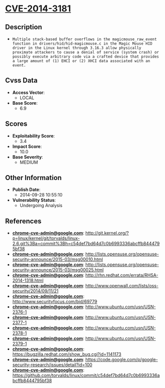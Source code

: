 
# [CVE-2014-3181](http://git.kernel.org/?p=linux/kernel/git/torvalds/linux-2.6.git%3Ba=commit%3Bh=c54def7bd64d7c0b6993336abcffb8444795bf38)

## Description

- `Multiple stack-based buffer overflows in the magicmouse_raw_event function in drivers/hid/hid-magicmouse.c in the Magic Mouse HID driver in the Linux kernel through 3.16.3 allow physically proximate attackers to cause a denial of service (system crash) or possibly execute arbitrary code via a crafted device that provides a large amount of (1) EHCI or (2) XHCI data associated with an event.`

## Cvss Data

- **Access Vector**:
  - LOCAL
- **Base Score**:
  - 6.9

## Scores

- **Exploitability Score**:
  - 3.4
- **Impact Score**:
  - 10.0
- **Base Severity**:
  - MEDIUM

## Other Information

- **Publish Date**:
  - 2014-09-28 10:55:10
- **Vulnerability Status**:
  - Undergoing Analysis

## References

- **chrome-cve-admin@google.com**: http://git.kernel.org/?p=linux/kernel/git/torvalds/linux-2.6.git%3Ba=commit%3Bh=c54def7bd64d7c0b6993336abcffb8444795bf38
- **chrome-cve-admin@google.com**: http://lists.opensuse.org/opensuse-security-announce/2015-03/msg00010.html
- **chrome-cve-admin@google.com**: http://lists.opensuse.org/opensuse-security-announce/2015-03/msg00025.html
- **chrome-cve-admin@google.com**: http://rhn.redhat.com/errata/RHSA-2014-1318.html
- **chrome-cve-admin@google.com**: http://www.openwall.com/lists/oss-security/2014/09/11/21
- **chrome-cve-admin@google.com**: http://www.securityfocus.com/bid/69779
- **chrome-cve-admin@google.com**: http://www.ubuntu.com/usn/USN-2376-1
- **chrome-cve-admin@google.com**: http://www.ubuntu.com/usn/USN-2377-1
- **chrome-cve-admin@google.com**: http://www.ubuntu.com/usn/USN-2378-1
- **chrome-cve-admin@google.com**: http://www.ubuntu.com/usn/USN-2379-1
- **chrome-cve-admin@google.com**: https://bugzilla.redhat.com/show_bug.cgi?id=1141173
- **chrome-cve-admin@google.com**: https://code.google.com/p/google-security-research/issues/detail?id=100
- **chrome-cve-admin@google.com**: https://github.com/torvalds/linux/commit/c54def7bd64d7c0b6993336abcffb8444795bf38
